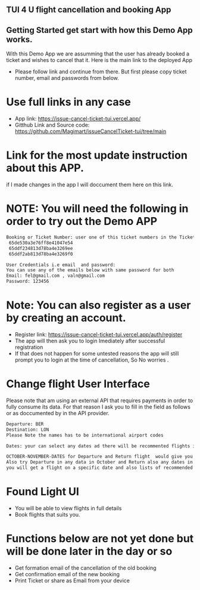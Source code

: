 ## TUI 4 U   flight cancellation and booking App

## Getting Started get start with how this Demo App works.
With this Demo App we are assumming that the user has already booked a ticket and wishes to cancel that it.
Here is the main link to the deployed App
- Please follow link and continue from there. But first please copy ticket number, email and passwords from below.

# Use full links in any case
- App link: https://issue-cancel-ticket-tui.vercel.app/
- Gitthub Link and Source code: https://github.com/Magimart/issueCancelTicket-tui/tree/main
# Link for the most update instruction about this APP.
if I made changes in the app I will doccument them here on this link.

# NOTE: You will need the following in order to try out the Demo APP

```bash
Booking or Ticket Number: user one of this ticket numbers in the Ticket Number UI
 65de530a3e76ff8e41047e54
 65ddf234813d78ba4e3269ee
 65ddf2ab813d78ba4e3269f0

User Credentials i.e email  and password:
You can use any of the emails below with same password for both
Email: fel@gmail.com , valn@gmail.com
Password: 123456

```
# Note: You can also register as a user by creating an account.
- Register link: https://issue-cancel-ticket-tui.vercel.app/auth/register
- The app will then ask you to login Imediately after successful registration
- If that does not happen for some untested reasons the app will still prompt you to login at the time of cancellation, So No worries .

# Change flight User Interface
Please note that am using an external API that requires payments in order to fully consume its data.
For that reason I ask you to fill in the field as follows or as doccumented by in the API provider.

```bash
Departure: BER
Destination: LON
Please Note the names has to be international airport codes

Dates: your can select any dates ad there will be recommented flights if they are no flights on the dates you entered 

OCTOBER-NOVEMBER-DATES for Departure and Return flight  would give you a better understanding oF the App.
Also try Departure in any data in October and Return also any dates in Noverber here
you will get a flight on a specific date and also lists of recommended flights:
```
# Found Light UI
- You will be able to view flights in full details
- Book flights that suits you.
# Functions below are not yet done but will be done later in the day or so
- Get formation email of the cancellation of the old booking
- Get confirmation email of the new booking
- Print Ticket or share as Email from your device









